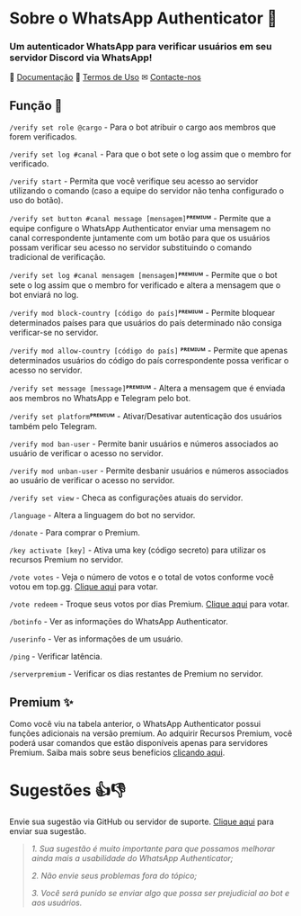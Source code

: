 # Sobre o WhatsApp Authenticator 🤖

### Um autenticador WhatsApp para verificar usuários em seu servidor Discord via WhatsApp!

📃 [Documentação](https://docs.whatsappauthbot.com/v/br/)
📝 [Termos de Uso](https://docs.whatsappauthbot.com/v/br/termos)
✉  [Contacte-nos](https://website.whatsappauthbot.com/contact) 

## Função 🔧

`/verify set role @cargo` - Para o bot atribuir o cargo aos membros que forem verificados.

`/verify set log #canal` - Para que o bot sete o log assim que o membro for verificado.

`/verify start` - Permita que você verifique seu acesso ao servidor utilizando o comando (caso a equipe do servidor não tenha configurado o uso do botão).

`/verify set button #canal message [mensagem]`**ᴾᴿᴱᴹᴵᵁᴹ** - Permite que a equipe configure o WhatsApp Authenticator enviar uma mensagem no canal correspondente juntamente com um botão para que os usuários possam verificar seu acesso no servidor substituindo o comando tradicional de verificação.

`/verify set log #canal mensagem [mensagem]`**ᴾᴿᴱᴹᴵᵁᴹ** - Permite que o bot sete o log assim que o membro for verificado e altera a mensagem que o bot enviará no log.

`/verify mod block-country [código do país]`**ᴾᴿᴱᴹᴵᵁᴹ** - Permite bloquear determinados países para que usuários do país determinado não consiga verificar-se no servidor.

`/verify mod allow-country [código do país]` **ᴾᴿᴱᴹᴵᵁᴹ** - Permite que apenas determinados usuários do código do país correspondente possa verificar o acesso no servidor.

`/verify set message [message]`**ᴾᴿᴱᴹᴵᵁᴹ** - Altera a mensagem que é enviada aos membros no WhatsApp e Telegram pelo bot.

`/verify set platform`**ᴾᴿᴱᴹᴵᵁᴹ** - Ativar/Desativar autenticação dos usuários também pelo Telegram. 

`/verify mod ban-user` - Permite banir usuários e números associados ao usuário de verificar o acesso no servidor.

`/verify mod unban-user` - Permite desbanir usuários e números associados ao usuário de verificar o acesso no servidor.

`/verify set view` - Checa as configurações atuais do servidor.

`/language` - Altera a linguagem do bot no servidor.

`/donate` - Para comprar o Premium.

`/key activate [key]` - Ativa uma key (código secreto) para utilizar os recursos Premium no servidor.

`/vote votes` - Veja o número de votos e o total de votos conforme você votou em top.gg. [Clique aqui](https://top.gg/bot/854509145021874186/vote) para votar.

`/vote redeem` - Troque seus votos por dias Premium. [Clique aqui](https://top.gg/bot/854509145021874186/vote) para votar.

`/botinfo` - Ver as informações do WhatsApp Authenticator.

`/userinfo` - Ver as informações de um usuário.

`/ping` - Verificar latência.

`/serverpremium` - Verificar os dias restantes de Premium no servidor.

## Premium ✨
Como você viu na tabela anterior, o WhatsApp Authenticator possui funções adicionais na versão premium. Ao adquirir Recursos Premium, você poderá usar comandos que estão disponíveis apenas para servidores Premium. Saiba mais sobre seus benefícios [clicando aqui](https://docs.whatsappauthbot.com/v/br/premium).


# Sugestões 👍👎
Envie sua sugestão via GitHub ou servidor de suporte. [Clique aqui](https://github.com/WhatsAppAuthenticator/WhatsAppAuthenticator/issues) para enviar sua sugestão.
> *1. Sua sugestão é muito importante para que possamos melhorar ainda mais a usabilidade do WhatsApp Authenticator;*
> 
> *2. Não envie seus problemas fora do tópico;*
> 
> *3. Você será punido se enviar algo que possa ser prejudicial ao bot e aos usuários.*

